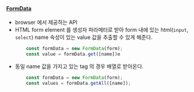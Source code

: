 #### [FormData](https://developer.mozilla.org/ko/docs/Web/API/FormData)

- browser 에서 제공하는 API
- HTML form element 를 생성자 파라메터로 받아 form 내에 있는 html(`input`, `select`) name 속성이 있는 value 값을 추출할 수 있게 해준다.
    ```javascript
        const formData = new FormData(form);
        const value = formData.get([name])e
    ```
- 동일 name 값을 가지고 있는 tag 의 경우 배열로 받아온다.
    ```javascript
        const formData = new FormData(form);
        const values = formData.getAll([name]);
    ```